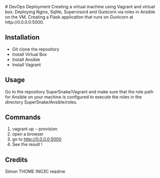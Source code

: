 <snippet>
  <content>
# DevOps Deployment
Creating a virtual machine using Vagrant and virtual box. Deploying Nginx, Sqlite, Supervisord and Gunicorn via roles in Ansible on the VM. Creating a Flask application that runs on Gunicorn at http://0.0.0.0:5000.

## Installation
- Git clone the repository
- Install Virtual Box
- Install Ansible
- Install Vagrant

## Usage
Go to the repository SuperSnake/Vagrant and make sure that the role path for Ansible on your machine is configured to execute the roles in the directory SuperSnake/Ansible/roles.

## Commands
1. vagrant up --provision
2. open a browser
3. go to http://0.0.0.0:5000
4. See the result !

## Credits
Simon THOME ING3C
</content>
  <tabTrigger>readme</tabTrigger>
</snippet>
